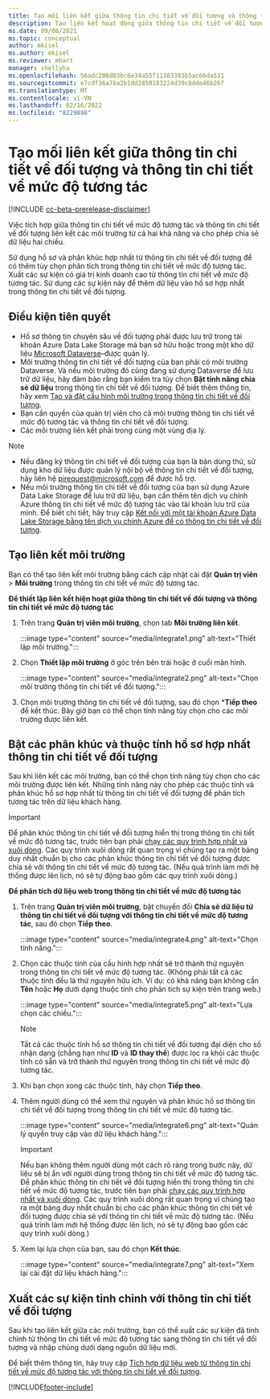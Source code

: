 ```yaml
---
title: Tạo mối liên kết giữa thông tin chi tiết về đối tượng và thông tin chi tiết về mức độ tương tác
description: Tạo liên kết hoạt động giữa thông tin chi tiết về đối tượng và thông tin chi tiết về mức độ tương tác để cho phép chia sẻ dữ liệu theo hai chiều.
ms.date: 09/08/2021
ms.topic: conceptual
author: mkisel
ms.author: mkisel
ms.reviewer: mhart
manager: shellyha
ms.openlocfilehash: 56adc206d83bc6e34a55f11383393b5ac66da531
ms.sourcegitcommit: e7cdf36a78a2b1dd2850183224d39c8dde46b26f
ms.translationtype: MT
ms.contentlocale: vi-VN
ms.lasthandoff: 02/16/2022
ms.locfileid: "8229898"
---
```

# <a name="create-a-link-between-audience-insights-and-engagement-insights"></a>Tạo mối liên kết giữa thông tin chi tiết về đối tượng và thông tin chi tiết về mức độ tương tác

[!INCLUDE [cc-beta-prerelease-disclaimer](includes/cc-beta-prerelease-disclaimer.md)]

Việc tích hợp giữa thông tin chi tiết về mức độ tương tác và thông tin chi tiết về đối tượng liên kết các môi trường từ cả hai khả năng và cho phép chia sẻ dữ liệu hai chiều.

Sử dụng hồ sơ và phân khúc hợp nhất từ thông tin chi tiết về đối tượng để có thêm tùy chọn phân tích trong thông tin chi tiết về mức độ tương tác. Xuất các sự kiện có giá trị kinh doanh cao từ thông tin chi tiết về mức độ tương tác. Sử dụng các sự kiện này để thêm dữ liệu vào hồ sơ hợp nhất trong thông tin chi tiết về đối tượng.

## <a name="prerequisites"></a>Điều kiện tiên quyết

- Hồ sơ thông tin chuyên sâu về đối tượng phải được lưu trữ trong tài khoản Azure Data Lake Storage mà bạn sở hữu hoặc trong một kho dữ liệu [Microsoft Dataverse](/powerapps/maker/data-platform/data-platform-intro)&ndash;được quản lý. 
- Môi trường thông tin chi tiết về đối tượng của bạn phải có môi trường Dataverse. Và nếu môi trường đó cũng đang sử dụng Dataverse để lưu trữ dữ liệu, hãy đảm bảo rằng bạn kiểm tra tùy chọn **Bật tính năng chia sẻ dữ liệu** trong thông tin chi tiết về đối tượng. Để biết thêm thông tin, hãy xem [Tạo và đặt cấu hình môi trường trong thông tin chi tiết về đối tượng](../audience-insights/create-environment.md).
- Bạn cần quyền của quản trị viên cho cả môi trường thông tin chi tiết về mức độ tương tác và thông tin chi tiết về đối tượng.
- Các môi trường liên kết phải trong cùng một vùng địa lý.

> [!NOTE]
> - Nếu đăng ký thông tin chi tiết về đối tượng của bạn là bản dùng thử, sử dụng kho dữ liệu được quản lý nội bộ về thông tin chi tiết về đối tượng, hãy liên hệ [pirequest@microsoft.com](mailto:pirequest@microsoft.com) để được hỗ trợ. 
> - Nếu môi trường thông tin chi tiết về đối tượng của bạn sử dụng Azure Data Lake Storage để lưu trữ dữ liệu, bạn cần thêm tên dịch vụ chính Azure thông tin chi tiết về mức độ tương tác vào tài khoản lưu trữ của mình. Để biết chi tiết, hãy truy cập [Kết nối với một tài khoản Azure Data Lake Storage bằng tên dịch vụ chính Azure để có thông tin chi tiết về đối tượng](../audience-insights/connect-service-principal.md). 


## <a name="create-an-environment-link"></a>Tạo liên kết môi trường

Bạn có thể tạo liên kết môi trường bằng cách cập nhật cài đặt **Quản trị viên** > **Môi trường** trong thông tin chi tiết về mức độ tương tác.

**Để thiết lập liên kết hiện hoạt giữa thông tin chi tiết về đối tượng và thông tin chi tiết về mức độ tương tác**

1. Trên trang **Quản trị viên môi trường**, chọn tab **Môi trường liên kết**.

    :::image type="content" source="media/integrate1.png" alt-text="Thiết lập môi trường.":::

1. Chọn **Thiết lập môi trường** ở góc trên bên trái hoặc ở cuối màn hình.

     :::image type="content" source="media/integrate2.png" alt-text="Chọn môi trường thông tin chi tiết về đối tượng.":::

1. Chọn môi trường thông tin chi tiết về đối tượng, sau đó chọn ***Tiếp theo** để kết thúc. Bây giờ bạn có thể chọn tính năng tùy chọn cho các môi trường được liên kết.
 
## <a name="enable-audience-insights-unified-profiles-attributes-and-segments"></a>Bật các phân khúc và thuộc tính hồ sơ hợp nhất thông tin chi tiết về đối tượng

Sau khi liên kết các môi trường, bạn có thể chọn tính năng tùy chọn cho các môi trường được liên kết. Những tính năng này cho phép các thuộc tính và phân khúc hồ sơ hợp nhất từ thông tin chi tiết về đối tượng để phân tích tương tác trên dữ liệu khách hàng.

> [!IMPORTANT]
> Để phân khúc thông tin chi tiết về đối tượng hiển thị trong thông tin chi tiết về mức độ tương tác, trước tiên bạn phải [chạy các quy trình hợp nhất và xuôi dòng](../audience-insights/merge-entities.md). Các quy trình xuôi dòng rất quan trọng vì chúng tạo ra một bảng duy nhất chuẩn bị cho các phân khúc thông tin chi tiết về đối tượng được chia sẻ với thông tin chi tiết về mức độ tương tác. (Nếu quá trình làm mới hệ thống được lên lịch, nó sẽ tự động bao gồm các quy trình xuôi dòng.)

**Để phân tích dữ liệu web trong thông tin chi tiết về mức độ tương tác**

1. Trên trang **Quản trị viên môi trường**, bật chuyển đổi **Chia sẻ dữ liệu từ thông tin chi tiết về đối tượng với thông tin chi tiết về mức độ tương tác**, sau đó chọn **Tiếp theo**.

    :::image type="content" source="media/integrate4.png" alt-text="Chọn tính năng.":::

1. Chọn các thuộc tính của cấu hình hợp nhất sẽ trở thành thứ nguyên trong thông tin chi tiết về mức độ tương tác. (Không phải tất cả các thuộc tính đều là thứ nguyên hữu ích. Ví dụ: có khả năng bạn không cần **Tên** hoặc **Họ** dưới dạng thuộc tính cho phân tích sự kiện trên trang web.)

    :::image type="content" source="media/integrate5.png" alt-text="Lựa chọn các chiều.":::

   >[!NOTE]
   > Tất cả các thuộc tính hồ sơ thông tin chi tiết về đối tượng đại diện cho số nhận dạng (chẳng hạn như **ID** và **ID thay thế**) được lọc ra khỏi các thuộc tính có sẵn và trở thành thứ nguyên trong thông tin chi tiết về mức độ tương tác.

1. Khi bạn chọn xong các thuộc tính, hãy chọn **Tiếp theo**.
1. Thêm người dùng có thể xem thứ nguyên và phân khúc hồ sơ thông tin chi tiết về đối tượng trong thông tin chi tiết về mức độ tương tác.

    :::image type="content" source="media/integrate6.png" alt-text="Quản lý quyền truy cập vào dữ liệu khách hàng.":::

   > [!IMPORTANT]
   > Nếu bạn không thêm người dùng một cách rõ ràng trong bước này, dữ liệu sẽ bị ẩn với người dùng trong thông tin chi tiết về mức độ tương tác.
   > Để phân khúc thông tin chi tiết về đối tượng hiển thị trong thông tin chi tiết về mức độ tương tác, trước tiên bạn phải [chạy các quy trình hợp nhất và xuôi dòng](../audience-insights/merge-entities.md). Các quy trình xuôi dòng rất quan trọng vì chúng tạo ra một bảng duy nhất chuẩn bị cho các phân khúc thông tin chi tiết về đối tượng được chia sẻ với thông tin chi tiết về mức độ tương tác. (Nếu quá trình làm mới hệ thống được lên lịch, nó sẽ tự động bao gồm các quy trình xuôi dòng.)

1. Xem lại lựa chọn của bạn, sau đó chọn **Kết thúc**.

    :::image type="content" source="media/integrate7.png" alt-text="Xem lại cài đặt dữ liệu khách hàng.":::

## <a name="export-refined-events-to-audience-insights"></a>Xuất các sự kiện tinh chỉnh với thông tin chi tiết về đối tượng

Sau khi tạo liên kết giữa các môi trường, bạn có thể xuất các sự kiện đã tinh chỉnh từ thông tin chi tiết về mức độ tương tác sang thông tin chi tiết về đối tượng và nhập chúng dưới dạng nguồn dữ liệu mới. 

Để biết thêm thông tin, hãy truy cập [Tích hợp dữ liệu web từ thông tin chi tiết về mức độ tương tác với thông tin chi tiết về đối tượng](../audience-insights/integrate-engagement-insights.md).

<!--
## Share engagement insights refined events with audience insights

After you create a link between environments, a new option becomes available for you to share [refined events](refined-events.md) with audience insights.

Consider the following when creating refined events for audience insights: 

- Provide a meaningful name for the refined event. It will be used as an activity name in audience insights.
- Select at least the following properties to create an activity in audience insights: 
    - Signal.Action.Name indicates the activity details.
    - Signal.User.Id maps with the customer ID.
    - Signal.View.Uri is a web address as a basis for segments or measures.
    - Signal.Export.Id is a primary key for events.
    - Signal.Timestamp determines the date and time for the activity.

To share refined events:

1. From the engagement insights menu, select **Data** and then select the **Events** tab.
2. On the **Action** menu, select **Share as activity**.

    :::image type="content" source="media/integrate8.png" alt-text="Data shared events settings.":::

3. You can view and stop actively shared events on the **Export and Sharing** tab.
4. -- per Michael K, we need a mock here (Mukesh needs to update to reflect what happens in AUI once a user shares a refined event (i.e. no longer AUI, data wrangler needs to go discover data in the storage, the shared event is available as a DS and entity, correct?)

### Attach refined events shared as activities to unified profiles in audience insights

You can bring customer web activity data from engagement insights into audience insights. In addition to transactional, demographic, or behavioral data, you can view activities on the web in unified customer profiles. You can then use these profiles to get insights such as segments, measures, and predictions for audience activation.

Follow the steps in [data unification](../audience-insights/data-unification.md) to map, match, and merge website authentication information to unified profiles in audience insights.

You can also share refined events that are now available in audience insights, identified as data sources and entities. 

Next, you can relate event data from engagement insights as unified activities in customer profiles.

### Relate refined event data as an activity of a customer profile

After unifying the data, you can configure the activity for the customer profile. For more information, go to [Customer activities](../audience-insights/activities.md).

:::image type="content" source="media/web-event-activity.png" alt-text="Activities page with expanded Edit activity pane.":::

Next, configure the new activity by using mapping elements: 

- **Primary Key**: Signal.Export.Id, a unique ID that is available for every event record in engagement insights. This property is automatically generated.

- **Timestamp**: Signal.Timestamp in the event property.

- **Event**: Signal.Name, the event name that you want to track.

- **Web address**: Signal.View.Uri that refers to the URI of the page that created the event.

- **Details**: Signal.Action.Name to represent the information to associate with the event. The selected property in this case indicates that the event is for email promotion.

- **Activity type**: In this example, we choose the existing activity type WebLog. This selection is a useful filter option to run prediction models or create segments based on this activity type.

- **Set up relationship**: This important setting ties the activity to existing customer profiles. **Signal.User.Id** is the identifier configured in the SDK to be collected. It relates to the user ID in other data sources that are configured in audience insights. 

This example configures the relationship between Signal.User.Id and RetailCustomers:CustomerRetailId, which is the primary key that was identified in the map step of the data unification process.

After processing the activities, you can review customer records and open a customer card to see activities from engagement insights in the timeline. 

> [!TIP]
> To find a customer ID that has an engagement insights activity, go to **Entities** and preview the data for the UnifiedActivity entity. **ActivityTypeDisplay = WebLog** contains the engagement insights activity configured in the preceding example. Copy the customer ID for one of those records and search<!--note from editor: Edit okay? I couldn't quite follow this.-- > for that ID on the **Customers** page.

--> 

[!INCLUDE[footer-include](../includes/footer-banner.md)]
